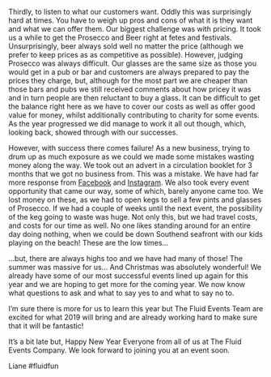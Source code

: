 Thirdly, to listen to what our customers want. Oddly this was surprisingly hard at times. You have to weigh up pros and cons of what it is they want and what we can offer them. Our biggest challenge was with pricing. It took us a while to get the Prosecco and Beer right at fetes and festivals. Unsurprisingly, beer always sold well no matter the price (although we prefer to keep prices as as competitive as possible). However, judging Prosecco was always difficult. Our glasses are the same size as those you would get in a pub or bar and customers are always prepared to pay the prices they charge, but, although for the most part we are cheaper than those bars and pubs we still received comments about how pricey it was and in turn people are then reluctant to buy a glass. It can be difficult to get the balance right here as we have to cover our costs as well as offer good value for money, whilst additionally contributing to charity for some events. As the year progressed we did manage to work it all out though, which, looking back, showed through with our successes.

However, with success there comes failure! As a new business, trying to drum up as much exposure as we could we made some mistakes wasting money along the way. We took out an advert in a circulation booklet for 3 months that we got no business from. This was a mistake. We have had far more response from [Facebook](https://www.facebook.com/thefluideventsco) and [Instagram](https://www.instagram.com/fluideventsco). We also took every event opportunity that came our way, some of which, barely anyone came too. We lost money on these, as we had to open kegs to sell a few pints and glasses of Prosecco. If we had a couple of weeks until the next event, the possibility of the keg going to waste was huge. Not only this, but we had travel costs, and costs for our time as well. No one likes standing around for an entire day doing nothing, when we could be down Southend seafront with our kids playing on the beach! These are the low times…

...but, there are always highs too and we have had many of those! The summer was massive for us... And Christmas was absolutely wonderful! We already have some of our most successful events lined up again for this year and we are hoping to get more for the coming year. We now know what questions to ask and what to say yes to and what to say no to.

I’m sure there is more for us to learn this year but The Fluid Events Team are excited for what 2019 will bring and are already working hard to make sure that it will be fantastic!

It’s a bit late but, Happy New Year Everyone from all of us at The Fluid Events Company. We look forward to joining you at an event soon.

Liane
\#fluidfun
